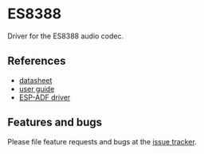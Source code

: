 # ES8388
Driver for the ES8388 audio codec.

## References
- [datasheet](https://www.lcsc.com/datasheet/lcsc_datasheet_1912111437_Everest-semi-Everest-Semiconductor-ES8388_C365736.pdf)
- [user guide](https://dl.radxa.com/rock2/docs/hw/ds/ES8388%20user%20Guide.pdf)
- [ESP-ADF driver](https://github.com/espressif/esp-adf/tree/60054d26e02b358de2ac3db0d2b631a46ae240b8/components/audio_hal/driver/es8388)


## Features and bugs
Please file feature requests and bugs at the [issue tracker][tracker].

[tracker]: https://github.com/toitware/toit-es8388/issues
